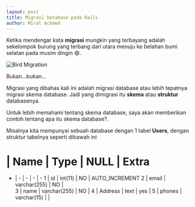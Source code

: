 ```yaml
---
layout: post
title: Migrasi Database pada Rails
author: Miral Achmed
---
```


Ketika mendengar kata **migrasi** mungkin yang terbayang adalah sekelompok burung
yang terbang dari utara menuju ke belahan bumi selatan pada musim dingin :smile:.

![Bird Migration](https://ericasodos.files.wordpress.com/2012/01/migration1.jpg)

Bukan...bukan...

Migrasi yang dibahas kali ini adalah migrasi database atau lebih tepatnya migrasi skema database.
Jadi yang dimigrasi itu **skema** atau **struktur** databasenya.

Untuk lebih memahami tentang skema database, saya akan memberikan contoh tentang
apa itu skema database?.

Misalnya kita mempunyai sebuah database dengan 1 tabel **Users**, dengan struktur
tabelnya seperti dibawah ini

 # | Name          | Type  | NULL | Extra
 - | - | - | - | -
 1 | id | int(11) | NO | AUTO_INCREMENT
 2 | email  | varchar(255) | NO |  
 3 | name | varchar(255) | NO |
 4 | Address | text | yes |
 5 | phones | varchar(15) | |